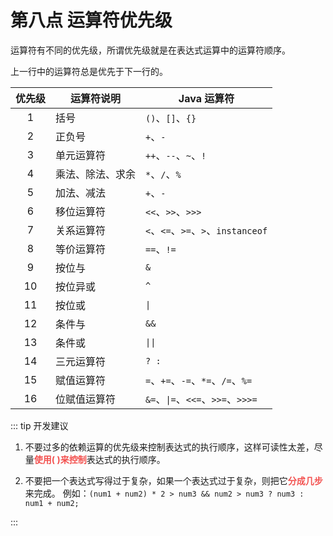 # 第八点 运算符优先级

运算符有不同的优先级，所谓优先级就是在表达式运算中的运算符顺序。

上一行中的运算符总是优先于下一行的。

| 优先级 | 运算符说明       | Java 运算符                          |
| :----: | ---------------- | ------------------------------------ |
|   1    | 括号             | `()`、`[]`、`{}`                     |
|   2    | 正负号           | `+`、`-`                               |
|   3    | 单元运算符       | `++`、`--`、`~`、`!`                   |
|   4    | 乘法、除法、求余 | `*`、`/`、`%`                           |
|   5    | 加法、减法       | `+`、`-`                               |
|   6    | 移位运算符       | `<<`、`>>`、`>>>`                   |
|   7    | 关系运算符       | `<`、`<=`、`>=`、`>`、`instanceof`       |
|   8    | 等价运算符       | `==`、`!=`                           |
|   9    | 按位与           | `&`                                   |
|   10   | 按位异或         | `^`                                   |
|   11   | 按位或           | `\|`                                   |
|   12   | 条件与           | `&&`                                 |
|   13   | 条件或           | `\|\|`                                 |
|   14   | 三元运算符       | `? :`                                |
|   15   | 赋值运算符       | `=`、`+=`、`-=`、`*=`、`/=`、`%=`     |
|   16   | 位赋值运算符     | `&=`、`\|=`、`<<=`、`>>=`、`>>>=` |

::: tip 开发建议

1.  不要过多的依赖运算的优先级来控制表达式的执行顺序，这样可读性太差，尽量<strong style="color: #f3514f;">使用( )来控制</strong>表达式的执行顺序。

2.  不要把一个表达式写得过于复杂，如果一个表达式过于复杂，则把它<strong style="color: #f3514f;">分成几步</strong>来完成。
    例如：`(num1 + num2) * 2 > num3 && num2 > num3 ? num3 : num1 + num2;`

:::